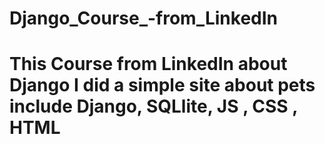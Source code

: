 # Django_Course_-from_LinkedIn
This Course from LinkedIn about Django 
I did a simple site about pets include Django, SQLlite, JS , CSS , HTML 
=
